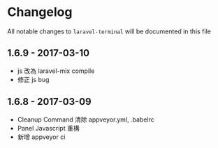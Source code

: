 # Changelog

All notable changes to `laravel-terminal` will be documented in this file

## 1.6.9 - 2017-03-10

- js 改為 laravel-mix compile
- 修正 js bug

## 1.6.8 - 2017-03-09

- Cleanup Command 清除 appveyor.yml, .babelrc
- Panel Javascript 重構
- 新增 appveyor ci
